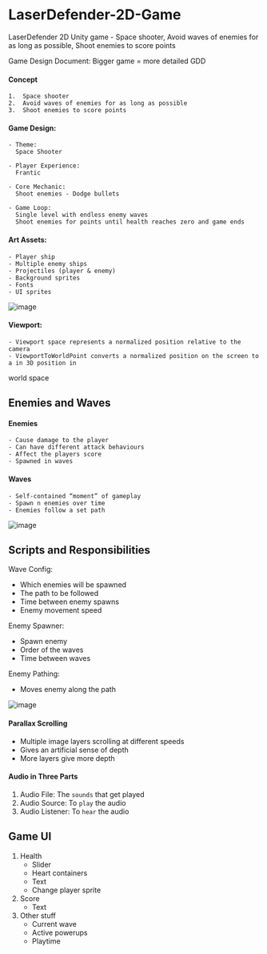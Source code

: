 # LaserDefender-2D-Game
LaserDefender 2D Unity game - Space shooter, Avoid waves of enemies for as long as possible, Shoot enemies to score points 

Game Design Document: Bigger game = more detailed GDD

#### Concept
    1.  Space shooter
    2.  Avoid waves of enemies for as long as possible
    3.  Shoot enemies to score points 

#### Game Design: 
    - Theme: 
      Space Shooter

    - Player Experience: 
      Frantic
    
    - Core Mechanic: 
      Shoot enemies - Dodge bullets
    
    - Game Loop:
      Single level with endless enemy waves
      Shoot enemies for points until health reaches zero and game ends
    
#### Art Assets:
    - Player ship
    - Multiple enemy ships
    - Projectiles (player & enemy)
    - Background sprites
    - Fonts
    - UI sprites
    
![image](https://user-images.githubusercontent.com/23366804/181375087-64b542b8-406a-4f3e-8b74-97e89a837029.png)
#### Viewport:
    - Viewport space represents a normalized position relative to the camera
    - ViewportToWorldPoint converts a normalized position on the screen to a in 3D position in 
world space

## Enemies and Waves
  #### Enemies
    - Cause damage to the player
    - Can have different attack behaviours
    - Affect the players score
    - Spawned in waves
  #### Waves 
    - Self-contained “moment” of gameplay
    - Spawn n enemies over time
    - Enemies follow a set path
 
![image](https://user-images.githubusercontent.com/23366804/181375305-82073011-cbfb-47b0-88c4-c94a7b480a52.png)
## Scripts and Responsibilities
Wave Config:
  - Which enemies will be spawned
  - The path to be followed
  - Time between enemy spawns
  - Enemy movement speed

Enemy Spawner:
  - Spawn enemy
  - Order of the waves
  - Time between waves

Enemy Pathing:
  - Moves enemy along the path

![image](https://user-images.githubusercontent.com/23366804/181375374-1ba5ca92-fa88-4b0a-bde5-6b6dada9f83d.png)
#### Parallax Scrolling
  - Multiple image layers scrolling at different speeds
  - Gives an artificial sense of depth
  - More layers give more depth

#### Audio in Three Parts
  1. Audio File: The `sounds` that get played
  2. Audio Source: To `play` the audio
  3. Audio Listener: To `hear` the audio

## Game UI
1. Health
    - Slider
    - Heart containers
    - Text
    - Change player sprite
2. Score
    - Text
3. Other stuff
    - Current wave
    - Active powerups
    - Playtime
